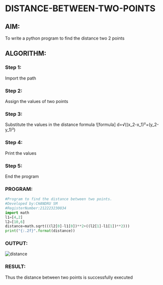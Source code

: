 # DISTANCE-BETWEEN-TWO-POINTS


## AIM:

To write a python program to find the distance two 2 points

## ALGORITHM:

### Step 1: 
Import the path

### Step 2: 
Assign the values of two points

### Step 3: 
Substitute the values in the distance formula  ![formula]
 d=√((x_2-x_1)²+(y_2-y_1)²)
### Step 4: 
Print the values

### Step 5: 
End the program

### PROGRAM:
```python
#Program to find the distance between two points.
#Developed by:CHANDRU SM
#RegisterNumber:212223230034
import math
l1=[4,2]
l2=[10,6]
distance=math.sqrt(((l2[0]-l1[0])**2+((l2[1]-l1[1])**2)))
print("{:.2f}".format(distance))
```


### OUTPUT:

![distance](https://user-images.githubusercontent.com/119292258/226090524-1b404cb0-5f9d-41c8-a3c0-8b3258c7d2e9.png)

### RESULT:
Thus the distance between two points is successfully executed


